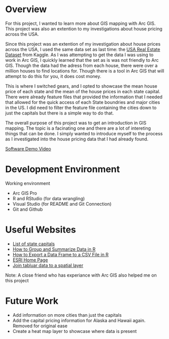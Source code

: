 # Overview

For this project, I wanted to learn more about GIS mapping with Arc GIS. This project was also an extention to my investigations about house pricing across the USA. 

Since this project was an extention of my investigation about house prices across the USA, I used the same data set as last time: the [USA Real Estate Dataset](https://www.kaggle.com/datasets/ahmedshahriarsakib/usa-real-estate-dataset/data) from Kaggle. As I was attempting to get the data I was using to work in Arc GIS, I quickly learned that the set as is was not friendly to Arc GIS. Though the data had the adress from each house, there were over a million houses to find locations for. Though there is a tool in Arc GIS that will attempt to do this for you, it does cost money.

This is where I switched gears, and I opted to showcase the mean house price of each state and the mean of the house prices in each state capital. There were already feature files that provided the information that I needed that allowed for the quick access of each State boundries and major cities in the US. I did need to filter the feature file containing the cities down to just the capitals but there is a simple way to do that. 

The overall purpose of this project was to get an introduction in GIS mapping. The topic is a facinating one and there are a lot of intereting things that can be done. I simply wanted to introduce myself to the process as I investigated into the house pricing data that I had already found.

[Software Demo Video](https://youtu.be/HPKN53opOf4)

# Development Environment

Working environment

- Arc GIS Pro
- R and RStudio (for data wrangling)
- Visual Studio (for README and Git Connection)
- Git and Github

# Useful Websites

* [List of state capitals](https://en.wikipedia.org/wiki/List_of_state_and_territorial_capitols_in_the_United_States)
* [How to Group and Summarize Data in R](https://www.statology.org/group-summarize-data-r/)
* [How to Export a Data Frame to a CSV File in R](https://www.statology.org/export-data-frame-to-csv-in-r/)
* [ESRI Home Page](https://www.esri.com/en-us/home)
* [Join tabluar data to a spatial layer](https://learn.arcgis.com/en/projects/join-tabular-data-to-a-spatial-layer/)

Note: A close friend who has experiance with Arc GIS also helped me on this project

# Future Work

* Add information on more cities than just the capitals
* Add the capital pricing information for Alaska and Hawaii again. Removed for original ease
* Create a heat map layer to showcase where data is present
